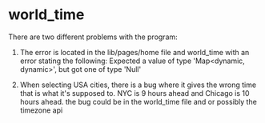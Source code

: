 # world_time
There are two different problems with the program: 

1. The error is located in the lib/pages/home file and world_time with an error stating the following: 
Expected a value of type 'Map<dynamic, dynamic>', but got one of type 'Null'

2. When selecting USA cities, there is a bug where it gives the wrong time that is what it's supposed to. NYC is 9 hours ahead and Chicago is 10 hours ahead. the bug could be in the world_time file and or possibly the timezone api 

 
 
